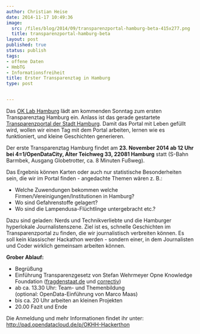 ```yaml
---
author: Christian Heise
date: 2014-11-17 10:49:36
image:
  src: /files/blog/2014/09/transparenzportal-hamburg-beta-415x277.png
  title: transparenzportal-hamburg-beta
layout: post
published: true
status: publish
tags:
- offene Daten
- HmbTG
- Informationsfreiheit
title: Erster Transparenztag in Hamburg
type: post


---
```


Das [OK Lab Hamburg](http://codefor.de/hamburg/index.html) lädt am kommenden Sonntag zum ersten Transparenztag Hamburg ein. Anlass ist das gerade gestartete [Transparenzportal der Stadt Hamburg](http://transparenz.hamburg.de/). Damit das Portal mit Leben gefüllt wird, wollen wir einen Tag mit dem Portal arbeiten, lernen wie es funktioniert, und kleine Geschichten generieren.

Der erste Transparenztag Hamburg findet am **23\. November 2014 ab 12 Uhr bei 4=1/OpenDataCity, Alter Teichweg 33, 22081 Hamburg** statt (S-Bahn Barmbek, Ausgang Globetrotter, ca. 8 Minuten Fußweg).

Das Ergebnis können Karten oder auch nur statistische Besonderheiten sein, die wir im Portal finden - angedachte Themen wären z. B.:

  * Welche Zuwendungen bekommen welche Firmen/Vereinigungen/Institutionen in Hamburg?
  * Wo sind Gefahrenstoffe gelagert?
  * Wo sind die Lampendusa-Flüchtlinge untergebracht etc.?

Dazu sind geladen: Nerds und Technikverliebte und die Hamburger hyperlokale Journalistenszene. Ziel ist es, schnelle Geschichten im Transparenzportal zu finden, die wir journalistisch verbreiten können. Es soll kein klassischer Hackathon werden - sondern einer, in dem Journalisten und Coder wirklich gemeinsam arbeiten können.

**Grober Ablauf:**

  * Begrüßung
  * Einführung Transparenzgesetz von Stefan Wehrmeyer Opne Knowledge Foundation ([fragdenstaat.de](http://fragdenstaat.de) und [correctiv](https://www.correctiv.org/))
  * ab ca. 13.30 Uhr: Team- und Themenbildung  
(optional: OpenData-Einführung von Marco Maas)
  * bis ca. 20 Uhr arbeiten an kleinen Projekten
  * 20.00 Fazit und Ende

Die Anmeldung und mehr Informationen findet ihr unter: <http://pad.opendatacloud.de/p/OKHH-Hackerthon>